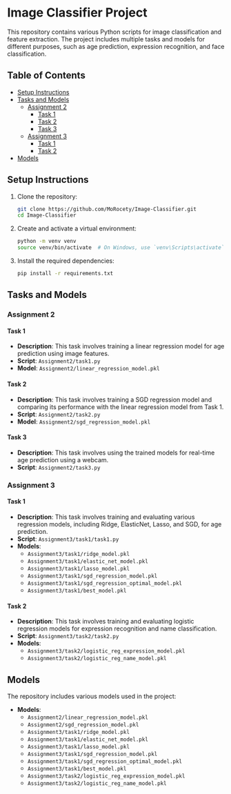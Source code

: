 # Image Classifier Project

This repository contains various Python scripts for image classification and feature extraction. The project includes multiple tasks and models for different purposes, such as age prediction, expression recognition, and face classification.

## Table of Contents

- [Setup Instructions](#setup-instructions)
- [Tasks and Models](#tasks-and-models)
  - [Assignment 2](#assignment-2)
    - [Task 1](#task-1)
    - [Task 2](#task-2)
    - [Task 3](#task-3)
  - [Assignment 3](#assignment-3)
    - [Task 1](#task-1-1)
    - [Task 2](#task-2)
- [Models](#models)

## Setup Instructions

1. Clone the repository:
   ```bash
   git clone https://github.com/MoRocety/Image-Classifier.git
   cd Image-Classifier
   ```

2. Create and activate a virtual environment:
   ```bash
   python -m venv venv
   source venv/bin/activate  # On Windows, use `venv\Scripts\activate`
   ```

3. Install the required dependencies:
   ```bash
   pip install -r requirements.txt
   ```

## Tasks and Models

### Assignment 2

#### Task 1

- **Description**: This task involves training a linear regression model for age prediction using image features.
- **Script**: `Assignment2/task1.py`
- **Model**: `Assignment2/linear_regression_model.pkl`

#### Task 2

- **Description**: This task involves training a SGD regression model and comparing its performance with the linear regression model from Task 1.
- **Script**: `Assignment2/task2.py`
- **Model**: `Assignment2/sgd_regression_model.pkl`

#### Task 3

- **Description**: This task involves using the trained models for real-time age prediction using a webcam.
- **Script**: `Assignment2/task3.py`

### Assignment 3

#### Task 1

- **Description**: This task involves training and evaluating various regression models, including Ridge, ElasticNet, Lasso, and SGD, for age prediction.
- **Script**: `Assignment3/task1/task1.py`
- **Models**: 
  - `Assignment3/task1/ridge_model.pkl`
  - `Assignment3/task1/elastic_net_model.pkl`
  - `Assignment3/task1/lasso_model.pkl`
  - `Assignment3/task1/sgd_regression_model.pkl`
  - `Assignment3/task1/sgd_regression_optimal_model.pkl`
  - `Assignment3/task1/best_model.pkl`

#### Task 2

- **Description**: This task involves training and evaluating logistic regression models for expression recognition and name classification.
- **Script**: `Assignment3/task2/task2.py`
- **Models**: 
  - `Assignment3/task2/logistic_reg_expression_model.pkl`
  - `Assignment3/task2/logistic_reg_name_model.pkl`

## Models

The repository includes various models used in the project:

- **Models**:
  - `Assignment2/linear_regression_model.pkl`
  - `Assignment2/sgd_regression_model.pkl`
  - `Assignment3/task1/ridge_model.pkl`
  - `Assignment3/task1/elastic_net_model.pkl`
  - `Assignment3/task1/lasso_model.pkl`
  - `Assignment3/task1/sgd_regression_model.pkl`
  - `Assignment3/task1/sgd_regression_optimal_model.pkl`
  - `Assignment3/task1/best_model.pkl`
  - `Assignment3/task2/logistic_reg_expression_model.pkl`
  - `Assignment3/task2/logistic_reg_name_model.pkl`
